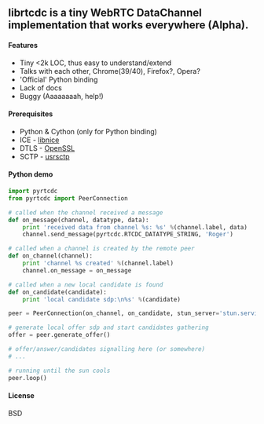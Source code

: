 ## librtcdc is a tiny WebRTC DataChannel implementation that works everywhere (Alpha).

#### Features

* Tiny <2k LOC, thus easy to understand/extend
* Talks with each other, Chrome(39/40), Firefox?, Opera?
* 'Official' Python binding
* Lack of docs
* Buggy (Aaaaaaaah, help!)

#### Prerequisites

* Python & Cython (only for Python binding)
* ICE - [libnice](http://nice.freedesktop.org/wiki/)
* DTLS - [OpenSSL](https://www.openssl.org/)
* SCTP - [usrsctp](https://sctp-refimpl.googlecode.com/svn/trunk/KERN/usrsctp/)

#### Python demo

```python
import pyrtcdc
from pyrtcdc import PeerConnection

# called when the channel received a message
def on_message(channel, datatype, data):
    print 'received data from channel %s: %s' %(channel.label, data)
    channel.send_message(pyrtcdc.RTCDC_DATATYPE_STRING, 'Roger')

# called when a channel is created by the remote peer
def on_channel(channel):
    print 'channel %s created' %(channel.label)
    channel.on_message = on_message

# called when a new local candidate is found
def on_candidate(candidate):
    print 'local candidate sdp:\n%s' %(candidate)

peer = PeerConnection(on_channel, on_candidate, stun_server='stun.services.mozilla.com')

# generate local offer sdp and start candidates gathering
offer = peer.generate_offer()

# offer/answer/candidates signalling here (or somewhere)
# ...

# running until the sun cools
peer.loop()
```

#### License

BSD
